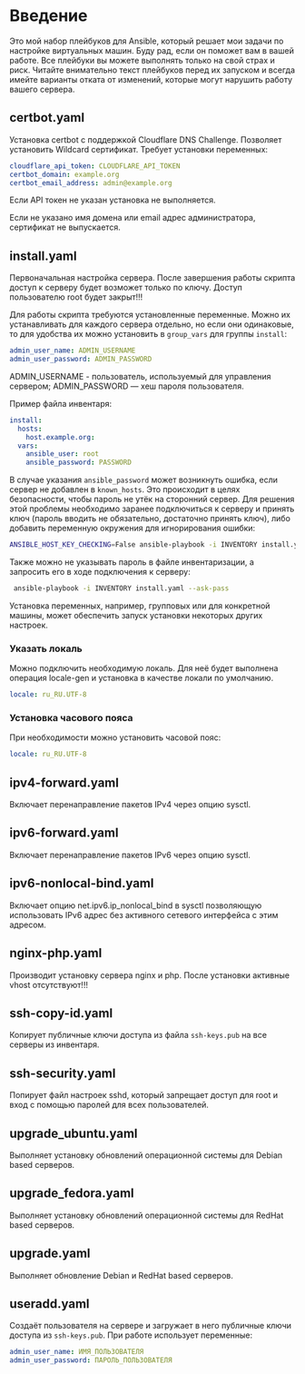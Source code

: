 # Введение

Это мой набор плейбуков для Ansible, который решает мои задачи по настройке виртуальных машин. Буду рад, если он поможет вам в вашей работе. Все плейбуки вы можете выполнять только на свой страх и риск. Читайте внимательно текст плейбуков перед их запуском и всегда имейте варианты отката от изменений, которые могут нарушить работу вашего сервера.

## certbot.yaml

Установка certbot с поддержкой Cloudflare DNS Challenge. Позволяет установить Wildcard сертификат. Требует установки переменных:

```yaml
cloudflare_api_token: CLOUDFLARE_API_TOKEN
certbot_domain: example.org
certbot_email_address: admin@example.org
```

Если API токен не указан установка не выполняется.

Если не указано имя домена или email адрес администратора, сертификат не выпускается.

## install.yaml

Первоначальная настройка сервера. После завершения работы скрипта доступ к серверу будет возможет только по ключу. Доступ пользователю root будет закрыт!!!

Для работы скрипта требуются установленные переменные. Можно их устанавливать для каждого сервера отдельно, но если они одинаковые, то для удобства их можно установить в `group_vars` для группы `install`:

```yaml
admin_user_name: ADMIN_USERNAME
admin_user_password: ADMIN_PASSWORD
```

ADMIN_USERNAME - пользователь, используемый для управления сервером;
ADMIN_PASSWORD — хеш пароля пользователя.

Пример файла инвентаря:

```yaml
install:
  hosts:
    host.example.org:
  vars:
    ansible_user: root
    ansible_password: PASSWORD
```

В случае указания `ansible_password` может возникнуть ошибка, если сервер не добавлен в `known_hosts`. Это происходит в целях безопасности, чтобы пароль не утёк на сторонний сервер. Для решения этой проблемы необходимо заранее подключиться к серверу и принять ключ (пароль вводить не обязательно, достаточно принять ключ), либо добавить переменную окружения для игнорирования ошибки:

```bash
ANSIBLE_HOST_KEY_CHECKING=False ansible-playbook -i INVENTORY install.yaml
```

Также можно не указывать пароль в файле инвентаризации, а запросить его в ходе подключения к серверу:

```bash
 ansible-playbook -i INVENTORY install.yaml --ask-pass
```

Установка переменных, например, групповых или для конкретной машины, может обеспечить запуск установки некоторых других настроек.

### Указать локаль

Можно подключить необходимую локаль. Для неё будет выполнена операция locale-gen и установка в качестве локали по умолчанию.

```yaml
locale: ru_RU.UTF-8
```

### Установка часового пояса

При необходимости можно установить часовой пояс:

```yaml
locale: ru_RU.UTF-8
```

## ipv4-forward.yaml

Включает перенаправление пакетов IPv4 через опцию sysctl.

## ipv6-forward.yaml

Включает перенаправление пакетов IPv6 через опцию sysctl.

## ipv6-nonlocal-bind.yaml

Включает опцию net.ipv6.ip_nonlocal_bind в sysctl позволяющую использовать IPv6 адрес без активного сетевого интерфейса с этим адресом.

## nginx-php.yaml

Производит установку сервера nginx и php. После установки активные vhost отсутствуют!!!

## ssh-copy-id.yaml

Копирует публичные ключи доступа из файла `ssh-keys.pub` на все серверы из инвентаря.

## ssh-security.yaml

Попирует файл настроек sshd, который запрещает доступ для root и вход с помощью паролей для всех пользователей.

## upgrade_ubuntu.yaml

Выполняет установку обновлений операционной системы для Debian based серверов.

## upgrade_fedora.yaml

Выполняет установку обновлений операционной системы для RedHat based серверов.

## upgrade.yaml

Выполняет обновление Debian и RedHat based серверов.

## useradd.yaml

Создаёт пользователя на сервере и загружает в него публичные ключи доступа из `ssh-keys.pub`. При работе использует переменные:

```yaml
admin_user_name: ИМЯ_ПОЛЬЗОВАТЕЛЯ
admin_user_password: ПАРОЛЬ_ПОЛЬЗОВАТЕЛЯ
```
